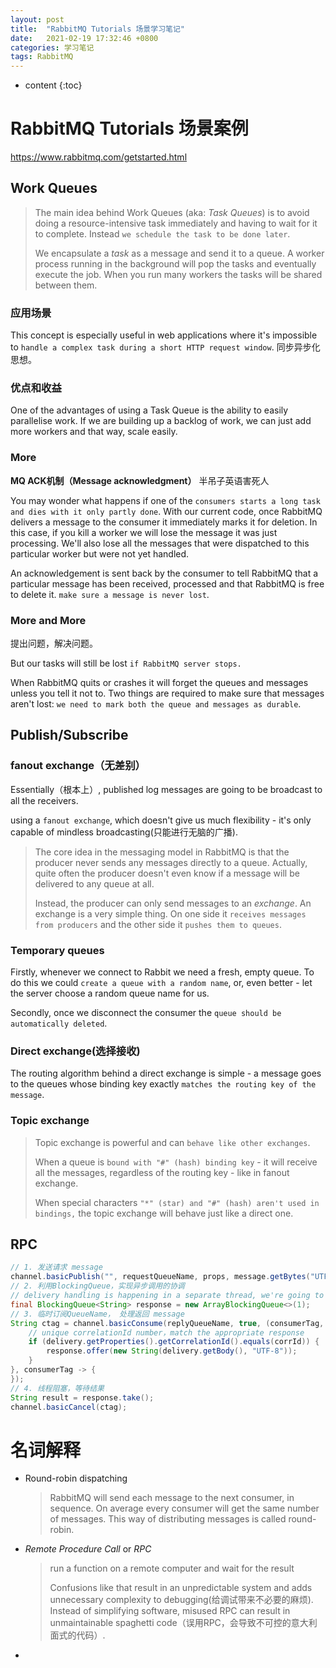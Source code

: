 ```yaml
---
layout: post
title:  "RabbitMQ Tutorials 场景学习笔记"
date:   2021-02-19 17:32:46 +0800
categories: 学习笔记
tags: RabbitMQ
---
```

* content
{:toc}
# RabbitMQ Tutorials 场景案例

https://www.rabbitmq.com/getstarted.html

## Work Queues

> The main idea behind Work Queues (aka: *Task Queues*) is to avoid doing a resource-intensive task immediately and having to wait for it to complete. Instead `we schedule the task to be done later`. 
>
> We encapsulate a *task* as a message and send it to a queue. A worker process running in the background will pop the tasks and eventually execute the job. When you run many workers the tasks will be shared between them.

### 应用场景

This concept is especially useful in web applications where it's impossible to `handle a complex task during a short HTTP request window`. 同步异步化思想。

### 优点和收益

One of the advantages of using a Task Queue is the ability to easily parallelise work. If we are building up a backlog of work, we can just add more workers and that way, scale easily.

### More

**MQ ACK机制（Message acknowledgment）** 半吊子英语害死人

You may wonder what happens if one of the `consumers starts a long task and dies with it only partly done`. With our current code, once RabbitMQ delivers a message to the consumer it immediately marks it for deletion. In this case, if you kill a worker we will lose the message it was just processing. We'll also lose all the messages that were dispatched to this particular worker but were not yet handled.

An acknowledgement is sent back by the consumer to tell RabbitMQ that a particular message has been received, processed and that RabbitMQ is free to delete it. `make sure a message is never lost`.

### More and More

提出问题，解决问题。

But our tasks will still be lost `if RabbitMQ server stops.`

When RabbitMQ quits or crashes it will forget the queues and messages unless you tell it not to. Two things are required to make sure that messages aren't lost: `we need to mark both the queue and messages as durable`.



## Publish/Subscribe

### fanout exchange（无差别）

Essentially（根本上）, published log messages are going to be broadcast to all the receivers.

using a `fanout exchange`, which doesn't give us much flexibility - it's only capable of mindless broadcasting(只能进行无脑的广播).

> The core idea in the messaging model in RabbitMQ is that the producer never sends any messages directly to a queue. Actually, quite often the producer doesn't even know if a message will be delivered to any queue at all.
>
> Instead, the producer can only send messages to an *exchange*. An exchange is a very simple thing. On one side it `receives messages from producers` and the other side it `pushes them to queues`. 

### Temporary queues

Firstly, whenever we connect to Rabbit we need a fresh, empty queue. To do this we could `create a queue with a random name`, or, even better - let the server choose a random queue name for us.

Secondly, once we disconnect the consumer the `queue should be automatically deleted`.

### Direct exchange(选择接收)

The routing algorithm behind a direct exchange is simple - a message goes to the queues whose binding key exactly `matches the routing key of the message`.

### Topic exchange

> Topic exchange is powerful and can `behave like other exchanges`.
>
> When a queue is `bound with "#" (hash) binding key` - it will receive all the messages, regardless of the routing key - like in fanout exchange.
>
> When special characters `"*" (star) and "#" (hash) aren't used in bindings,` the topic exchange will behave just like a direct one.

## RPC

```java
// 1. 发送请求 message
channel.basicPublish("", requestQueueName, props, message.getBytes("UTF-8"));
// 2. 利用BlockingQueue，实现异步调用的协调
// delivery handling is happening in a separate thread, we're going to need something to suspend the main thread before the response arrives.
final BlockingQueue<String> response = new ArrayBlockingQueue<>(1);
// 3. 临时订阅QueueName， 处理返回 message
String ctag = channel.basicConsume(replyQueueName, true, (consumerTag, delivery) -> {
    // unique correlationId number，match the appropriate response
	if (delivery.getProperties().getCorrelationId().equals(corrId)) {
		response.offer(new String(delivery.getBody(), "UTF-8"));
	}
}, consumerTag -> {
});
// 4. 线程阻塞，等待结果
String result = response.take();
channel.basicCancel(ctag);

```





# 名词解释

- Round-robin dispatching

  > RabbitMQ will send each message to the next consumer, in sequence. On average every consumer will get the same number of messages. This way of distributing messages is called round-robin. 

- *Remote Procedure Call* or *RPC*

  >  run a function on a remote computer and wait for the result
  >
  > Confusions like that result in an unpredictable system and adds unnecessary complexity to debugging(给调试带来不必要的麻烦). Instead of simplifying software, misused RPC can result in unmaintainable spaghetti code（误用RPC，会导致不可控的意大利面式的代码）.

- 











